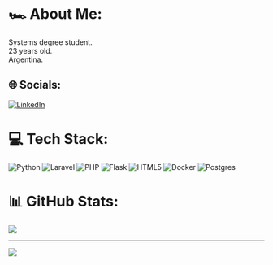 # 🏎 About Me:
Systems degree student. <br>23 years old.<br>Argentina.<br>


## 🌐 Socials:
[![LinkedIn](https://img.shields.io/badge/LinkedIn-%230077B5.svg?logo=linkedin&logoColor=white)](https://linkedin.com/in/www.linkedin.com/in/agustinbowen) 

# 💻 Tech Stack:
![Python](https://img.shields.io/badge/python-3670A0?style=plastic&logo=python&logoColor=ffdd54) ![Laravel](https://img.shields.io/badge/laravel-%23FF2D20.svg?style=plastic&logo=laravel&logoColor=white) ![PHP](https://img.shields.io/badge/php-%23777BB4.svg?style=plastic&logo=php&logoColor=white) ![Flask](https://img.shields.io/badge/flask-%23000.svg?style=plastic&logo=flask&logoColor=white) ![HTML5](https://img.shields.io/badge/html5-%23E34F26.svg?style=plastic&logo=html5&logoColor=white) ![Docker](https://img.shields.io/badge/docker-%230db7ed.svg?style=plastic&logo=docker&logoColor=white) ![Postgres](https://img.shields.io/badge/postgres-%23316192.svg?style=plastic&logo=postgresql&logoColor=white)
# 📊 GitHub Stats:
![](https://github-readme-stats.vercel.app/api/top-langs/?username=AgustinBowen&theme=highcontrast&hide_border=true&include_all_commits=false&count_private=false&layout=compact)

---
[![](https://visitcount.itsvg.in/api?id=AgustinBowen&icon=0&color=1)](https://visitcount.itsvg.in)

<!-- Proudly created with GPRM ( https://gprm.itsvg.in ) -->
